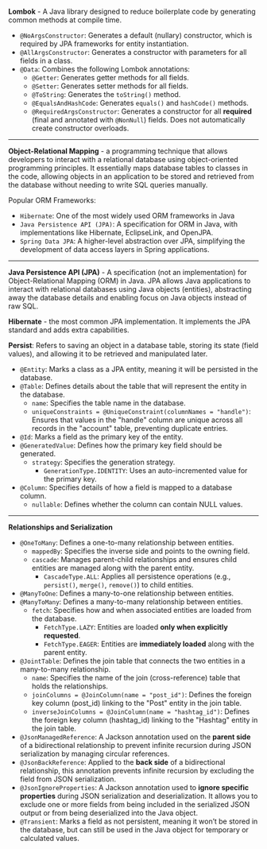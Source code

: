 **Lombok** - A Java library designed to reduce boilerplate code by generating common methods at compile time.

- `@NoArgsConstructor`: Generates a default (nullary) constructor, which is required by JPA frameworks for entity instantiation.
- `@AllArgsConstructor`: Generates a constructor with parameters for all fields in a class.
- `@Data`: Combines the following Lombok annotations:
    - `@Getter`: Generates getter methods for all fields.
    - `@Setter`: Generates setter methods for all fields.
    - `@ToString`: Generates the `toString()` method.
    - `@EqualsAndHashCode`: Generates `equals()` and `hashCode()` methods.
    - `@RequiredArgsConstructor`: Generates a constructor for all **required** (final and annotated with `@NonNull`) fields. Does not automatically create constructor overloads.
---

**Object-Relational Mapping** - a programming technique that allows developers to interact with a relational database using object-oriented programming principles. It essentially maps database tables to classes in the code, allowing objects in an application to be stored and retrieved from the database without needing to write SQL queries manually.

Popular ORM Frameworks:
  -  `Hibernate`: One of the most widely used ORM frameworks in Java
  -  `Java Persistence API (JPA)`: A specification for ORM in Java, with implementations like Hibernate, EclipseLink, and OpenJPA.
  -  `Spring Data JPA`: A higher-level abstraction over JPA, simplifying the development of data access layers in Spring applications.

---

**Java Persistence API (JPA)** - A specification (not an implementation) for Object-Relational Mapping (ORM) in Java. JPA allows Java applications to interact with relational databases using Java objects (entities), abstracting away the database details and enabling focus on Java objects instead of raw SQL.

**Hibernate** - the most common JPA implementation. It implements the JPA standard and adds extra capabilities.

**Persist**: Refers to saving an object in a database table, storing its state (field values), and allowing it to be retrieved and manipulated later.

- `@Entity`: Marks a class as a JPA entity, meaning it will be persisted in the database.
- `@Table`: Defines details about the table that will represent the entity in the database.
    - `name`: Specifies the table name in the database.
    - `uniqueConstraints = @UniqueConstraint(columnNames = "handle")`: Ensures that values in the "handle" column are unique across all records in the "account" table, preventing duplicate entries.
- `@Id`: Marks a field as the primary key of the entity.
- `@GeneratedValue`: Defines how the primary key field should be generated.
    - `strategy`: Specifies the generation strategy.
      - `GenerationType.IDENTITY`: Uses an auto-incremented value for the primary key.
- `@Column`: Specifies details of how a field is mapped to a database column.
    - `nullable`: Defines whether the column can contain NULL values.
---

**Relationships and Serialization**

- `@OneToMany`: Defines a one-to-many relationship between entities.
  - `mappedBy`: Specifies the inverse side and points to the owning field.
  - `cascade`: Manages parent-child relationships and ensures child entities are managed along with the parent entity.
    - `CascadeType.ALL`: Applies all persistence operations (e.g., `persist()`, `merge()`, `remove()`) to child entities.
- `@ManyToOne`: Defines a many-to-one relationship between entities.
- `@ManyToMany`: Defines a many-to-many relationship between entities.
  - `fetch`: Specifies how and when associated entities are loaded from the database.
    - `FetchType.LAZY`: Entities are loaded **only when explicitly requested**.
    - `FetchType.EAGER`: Entities are **immediately loaded** along with the parent entity.
- `@JointTable`: Defines the join table that connects the two entities in a many-to-many relationship.
  - `name`: Specifies the name of the join (cross-reference) table that holds the relationships.
  - `joinColumns = @JoinColumn(name = "post_id")`: Defines the foreign key column (post_id) linking to the "Post" entity in the join table.
  - `inverseJoinColumns = @JoinColumn(name = "hashtag_id")`: Defines the foreign key column (hashtag_id) linking to the "Hashtag" entity in the join table.
- `@JsonManagedReference`: A Jackson annotation used on the **parent side** of a bidirectional relationship to prevent infinite recursion during JSON serialization by managing circular references.
- `@JsonBackReference`: Applied to the **back side** of a bidirectional relationship, this annotation prevents infinite recursion by excluding the field from JSON serialization.
- `@JsonIgnoreProperties`: A Jackson annotation used to **ignore specific properties** during JSON serialization and deserialization. It allows you to exclude one or more fields from being included in the serialized JSON output or from being deserialized into the Java object.
- `@Transient`: Marks a field as not persistent, meaning it won’t be stored in the database, but can still be used in the Java object for temporary or calculated values.

